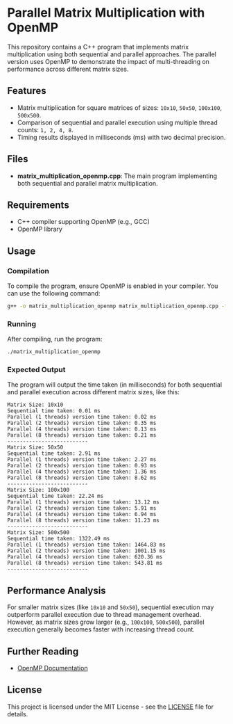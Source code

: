 
# Parallel Matrix Multiplication with OpenMP

This repository contains a C++ program that implements matrix multiplication using both sequential and parallel approaches. The parallel version uses OpenMP to demonstrate the impact of multi-threading on performance across different matrix sizes.

## Features
- Matrix multiplication for square matrices of sizes: `10x10`, `50x50`, `100x100`, `500x500`.
- Comparison of sequential and parallel execution using multiple thread counts: `1, 2, 4, 8`.
- Timing results displayed in milliseconds (ms) with two decimal precision.

## Files
- **matrix_multiplication_openmp.cpp**: The main program implementing both sequential and parallel matrix multiplication.

## Requirements
- C++ compiler supporting OpenMP (e.g., GCC)
- OpenMP library

## Usage

### Compilation
To compile the program, ensure OpenMP is enabled in your compiler. You can use the following command:

```bash
g++ -o matrix_multiplication_openmp matrix_multiplication_openmp.cpp -fopenmp
```

### Running
After compiling, run the program:

```bash
./matrix_multiplication_openmp
```

### Expected Output
The program will output the time taken (in milliseconds) for both sequential and parallel execution across different matrix sizes, like this:

```
Matrix Size: 10x10
Sequential time taken: 0.01 ms
Parallel (1 threads) version time taken: 0.02 ms
Parallel (2 threads) version time taken: 0.35 ms
Parallel (4 threads) version time taken: 0.13 ms
Parallel (8 threads) version time taken: 0.21 ms
--------------------------
Matrix Size: 50x50
Sequential time taken: 2.91 ms
Parallel (1 threads) version time taken: 2.27 ms
Parallel (2 threads) version time taken: 0.93 ms
Parallel (4 threads) version time taken: 1.36 ms
Parallel (8 threads) version time taken: 8.62 ms
--------------------------
Matrix Size: 100x100
Sequential time taken: 22.24 ms
Parallel (1 threads) version time taken: 13.12 ms
Parallel (2 threads) version time taken: 5.91 ms
Parallel (4 threads) version time taken: 6.94 ms
Parallel (8 threads) version time taken: 11.23 ms
--------------------------
Matrix Size: 500x500
Sequential time taken: 1322.49 ms
Parallel (1 threads) version time taken: 1464.83 ms
Parallel (2 threads) version time taken: 1001.15 ms
Parallel (4 threads) version time taken: 620.36 ms
Parallel (8 threads) version time taken: 543.81 ms
--------------------------
```

## Performance Analysis
For smaller matrix sizes (like `10x10` and `50x50`), sequential execution may outperform parallel execution due to thread management overhead. However, as matrix sizes grow larger (e.g., `100x100`, `500x500`), parallel execution generally becomes faster with increasing thread count.

## Further Reading
- [OpenMP Documentation](https://www.openmp.org/specifications/)

## License
This project is licensed under the MIT License - see the [LICENSE](LICENSE) file for details.
